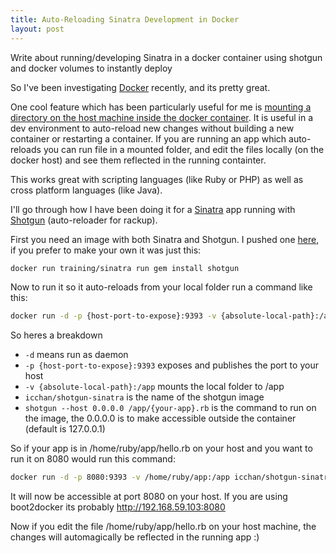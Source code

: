 ```yaml
---
title: Auto-Reloading Sinatra Development in Docker
layout: post
---
```


Write about running/developing Sinatra in a docker container using shotgun and docker volumes to instantly deploy

So I've been investigating [Docker](https://www.docker.com/) recently, and its pretty great.

One cool feature which has been particularly useful for me is [mounting a directory on the host machine inside the docker container](https://docs.docker.com/userguide/dockervolumes/#mount-a-host-directory-as-a-data-volume).
It is useful in a dev environment to auto-reload new changes without building a new container or restarting a container.
If you are running an app which auto-reloads you can run file in a mounted folder, and edit the files locally (on the docker host) and see them reflected in the running containter.

This works great with scripting languages (like Ruby or PHP) as well as cross platform languages (like Java). 

I'll go through how I have been doing it for a [Sinatra](http://www.sinatrarb.com/) app running with [Shotgun](https://github.com/rtomayko/shotgun) (auto-reloader for rackup).

First you need an image with both Sinatra and Shotgun. 
I pushed one [here](https://registry.hub.docker.com/u/icchan/shotgun-sinatra/), if you prefer to make your own it was just this:

```bash
docker run training/sinatra run gem install shotgun 
```

Now to run it so it auto-reloads from your local folder run a command like this:
```bash
docker run -d -p {host-port-to-expose}:9393 -v {absolute-local-path}:/app icchan/shotgun-sinatra shotgun --host 0.0.0.0 /app/{your-app}.rb 
```

So heres a breakdown
* `-d` means run as daemon
* `-p {host-port-to-expose}:9393` exposes and publishes the port to your host
* `-v {absolute-local-path}:/app` mounts the local folder to /app
* `icchan/shotgun-sinatra` is the name of the shotgun image
* `shotgun --host 0.0.0.0 /app/{your-app}.rb` is the command to run on the image, the 0.0.0.0 is to make accessible outside the container (default is 127.0.0.1)

So if your app is in /home/ruby/app/hello.rb on your host and you want to run it on 8080 would run this command:

```bash
docker run -d -p 8080:9393 -v /home/ruby/app:/app icchan/shotgun-sinatra shotgun --host 0.0.0.0 /app/hello.rb 
```

It will now be accessible at port 8080 on your host. If you are using boot2docker its probably http://192.168.59.103:8080

Now if you edit the file /home/ruby/app/hello.rb on your host machine, the changes will automagically be reflected in the running app :)
